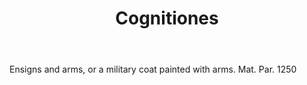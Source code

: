 ---
title: Cognitiones
letter: C
permalink: "/definitions/bld-cognitiones.html"
body: Ensigns and arms, or a military coat painted with arms. Mat. Par. 1250
published_at: '2018-07-07'
source: Black's Law Dictionary 2nd Ed (1910)
layout: post
---